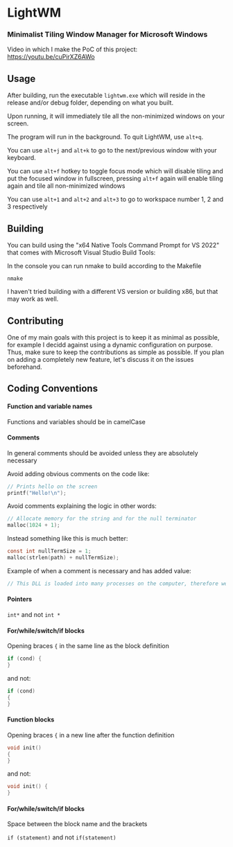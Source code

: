 # LightWM

### Minimalist Tiling Window Manager for Microsoft Windows

Video in which I make the PoC of this project: https://youtu.be/cuPirXZ6AWo

## Usage

After building, run the executable ```lightwm.exe``` which will reside in the release and/or debug folder, depending on what you built.

Upon running, it will immediately tile all the non-minimized windows on your screen.

The program will run in the background. To quit LightWM, use ```alt+q```.

You can use ```alt+j``` and ```alt+k``` to go to the next/previous window with your keyboard.

You can use ```alt+f``` hotkey to toggle focus mode which will disable tiling and put the focused window in fullscreen, pressing ```alt+f``` again will enable tiling again and tile all non-minimized windows

You can use ```alt+1``` and ```alt+2``` and ```alt+3``` to go to workspace number 1, 2 and 3 respectively

## Building

You can build using the "x64 Native Tools Command Prompt for VS 2022" that comes with Microsoft Visual Studio Build Tools:

In the console you can run nmake to build according to the Makefile

```nmake```

I haven't tried building with a different VS version or building x86, but that may work as well.

## Contributing

One of my main goals with this project is to keep it as minimal as possible, for example I decidd against using a dynamic configuration on purpose. Thus, make sure to keep the contributions as simple as possible. If you plan on adding a completely new feature, let's discuss it on the issues beforehand.

## Coding Conventions

#### Function and variable names

Functions and variables should be in camelCase

#### Comments

In general comments should be avoided unless they are absolutely necessary

Avoid adding obvious comments on the code like:
```c
// Prints hello on the screen
printf("Hello!\n");
```

Avoid comments explaining the logic in other words:
```c
// Allocate memory for the string and for the null terminator
malloc(1024 + 1);
```

Instead something like this is much better:
```c
const int nullTermSize = 1;
malloc(strlen(path) + nullTermSize);
```

Example of when a comment is necessary and has added value:
```c
// This DLL is loaded into many processes on the computer, therefore we need to keep the logic here as simple as possible to avoid slowing down the system
```

#### Pointers

```int*``` and not ```int *```

#### For/while/switch/if blocks

Opening braces ```{``` in the same line as the block definition

```c
if (cond) {
}
```

and not:

```c
if (cond)
{
}
```

#### Function blocks

Opening braces ```{``` in a new line after the function definition

```c
void init()
{
}
```

and not:

```c
void init() {
}
```

#### For/while/switch/if blocks

Space between the block name and the brackets

```if (statement)``` and not ```if(statement)```
